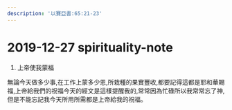 ```yaml
---
description: '以賽亞書:65:21-23'
---
```


# 2019-12-27 spirituality-note

1. 上帝使我蒙福

無論今天做多少事,在工作上蒙多少恩,所栽種的果實豐收,都要記得這都是耶和華賜福,上帝給我們的祝福今天的經文是這樣提醒我的,常常因為忙碌所以我常常忘了神,但是不能忘記我今天所用所需都是上帝給我的祝福。

